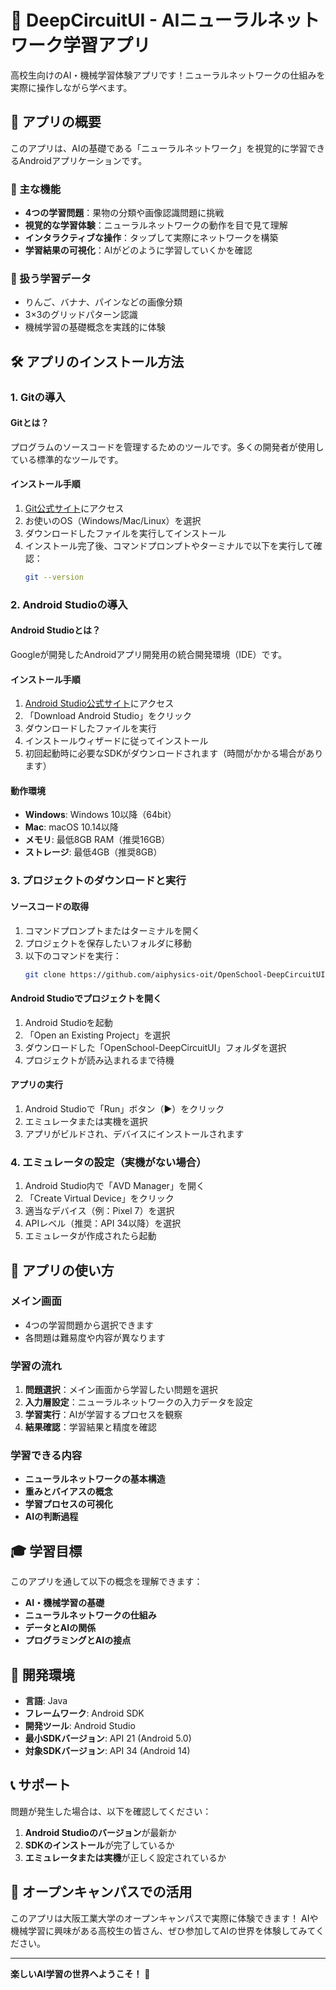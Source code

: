 # 🧠 DeepCircuitUI - AIニューラルネットワーク学習アプリ

高校生向けのAI・機械学習体験アプリです！ニューラルネットワークの仕組みを実際に操作しながら学べます。

## 📱 アプリの概要

このアプリは、AIの基礎である「ニューラルネットワーク」を視覚的に学習できるAndroidアプリケーションです。

### 🎯 主な機能
- **4つの学習問題**：果物の分類や画像認識問題に挑戦
- **視覚的な学習体験**：ニューラルネットワークの動作を目で見て理解
- **インタラクティブな操作**：タップして実際にネットワークを構築
- **学習結果の可視化**：AIがどのように学習していくかを確認

### 🍎 扱う学習データ
- りんご、バナナ、パインなどの画像分類
- 3×3のグリッドパターン認識
- 機械学習の基礎概念を実践的に体験

## 🛠️ アプリのインストール方法

### 1. Gitの導入

#### Gitとは？
プログラムのソースコードを管理するためのツールです。多くの開発者が使用している標準的なツールです。

#### インストール手順
1. [Git公式サイト](https://git-scm.com/downloads)にアクセス
2. お使いのOS（Windows/Mac/Linux）を選択
3. ダウンロードしたファイルを実行してインストール
4. インストール完了後、コマンドプロンプトやターミナルで以下を実行して確認：
   ```bash
   git --version
   ```

### 2. Android Studioの導入

#### Android Studioとは？
Googleが開発したAndroidアプリ開発用の統合開発環境（IDE）です。

#### インストール手順
1. [Android Studio公式サイト](https://developer.android.com/studio)にアクセス
2. 「Download Android Studio」をクリック
3. ダウンロードしたファイルを実行
4. インストールウィザードに従ってインストール
5. 初回起動時に必要なSDKがダウンロードされます（時間がかかる場合があります）

#### 動作環境
- **Windows**: Windows 10以降（64bit）
- **Mac**: macOS 10.14以降
- **メモリ**: 最低8GB RAM（推奨16GB）
- **ストレージ**: 最低4GB（推奨8GB）

### 3. プロジェクトのダウンロードと実行

#### ソースコードの取得
1. コマンドプロンプトまたはターミナルを開く
2. プロジェクトを保存したいフォルダに移動
3. 以下のコマンドを実行：
   ```bash
   git clone https://github.com/aiphysics-oit/OpenSchool-DeepCircuitUI.git
   ```

#### Android Studioでプロジェクトを開く
1. Android Studioを起動
2. 「Open an Existing Project」を選択
3. ダウンロードした「OpenSchool-DeepCircuitUI」フォルダを選択
4. プロジェクトが読み込まれるまで待機

#### アプリの実行
1. Android Studioで「Run」ボタン（▶️）をクリック
2. エミュレータまたは実機を選択
3. アプリがビルドされ、デバイスにインストールされます

### 4. エミュレータの設定（実機がない場合）

1. Android Studio内で「AVD Manager」を開く
2. 「Create Virtual Device」をクリック
3. 適当なデバイス（例：Pixel 7）を選択
4. APIレベル（推奨：API 34以降）を選択
5. エミュレータが作成されたら起動

## 🚀 アプリの使い方

### メイン画面
- 4つの学習問題から選択できます
- 各問題は難易度や内容が異なります

### 学習の流れ
1. **問題選択**：メイン画面から学習したい問題を選択
2. **入力層設定**：ニューラルネットワークの入力データを設定
3. **学習実行**：AIが学習するプロセスを観察
4. **結果確認**：学習結果と精度を確認

### 学習できる内容
- **ニューラルネットワークの基本構造**
- **重みとバイアスの概念**
- **学習プロセスの可視化**
- **AIの判断過程**

## 🎓 学習目標

このアプリを通して以下の概念を理解できます：

- **AI・機械学習の基礎**
- **ニューラルネットワークの仕組み**
- **データとAIの関係**
- **プログラミングとAIの接点**

## 🔧 開発環境

- **言語**: Java
- **フレームワーク**: Android SDK
- **開発ツール**: Android Studio
- **最小SDKバージョン**: API 21 (Android 5.0)
- **対象SDKバージョン**: API 34 (Android 14)

## 📞 サポート

問題が発生した場合は、以下を確認してください：

1. **Android Studioのバージョン**が最新か
2. **SDKのインストール**が完了しているか
3. **エミュレータまたは実機**が正しく設定されているか

## 🎯 オープンキャンパスでの活用

このアプリは大阪工業大学のオープンキャンパスで実際に体験できます！
AIや機械学習に興味がある高校生の皆さん、ぜひ参加してAIの世界を体験してみてください。

---

**楽しいAI学習の世界へようこそ！** 🌟
